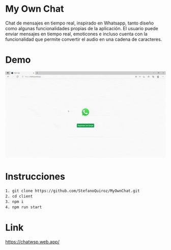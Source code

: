 # My Own Chat

Chat de mensajes en tiempo real, inspirado en Whatsapp, tanto diseño como algunas funcionalidades propias de la aplicación. El usuario puede enviar mensajes en tiempo real, emoticones e incluso cuenta con la funcionalidad que permite convertir el audio en una cadena de caracteres.

# Demo

<p align="center">

<img src='https://github.com/StefanoQuiroz/MyOwnChat/blob/main/gif/myOwnChat.gif' width='700px'>

</p>

# Instrucciones

```sh
1. git clone https://github.com/StefanoQuiroz/MyOwnChat.git
2. cd client
3. npm i
4. npm run start
```

# Link

<p align="left">

https://chatwsp.web.app/

</p>